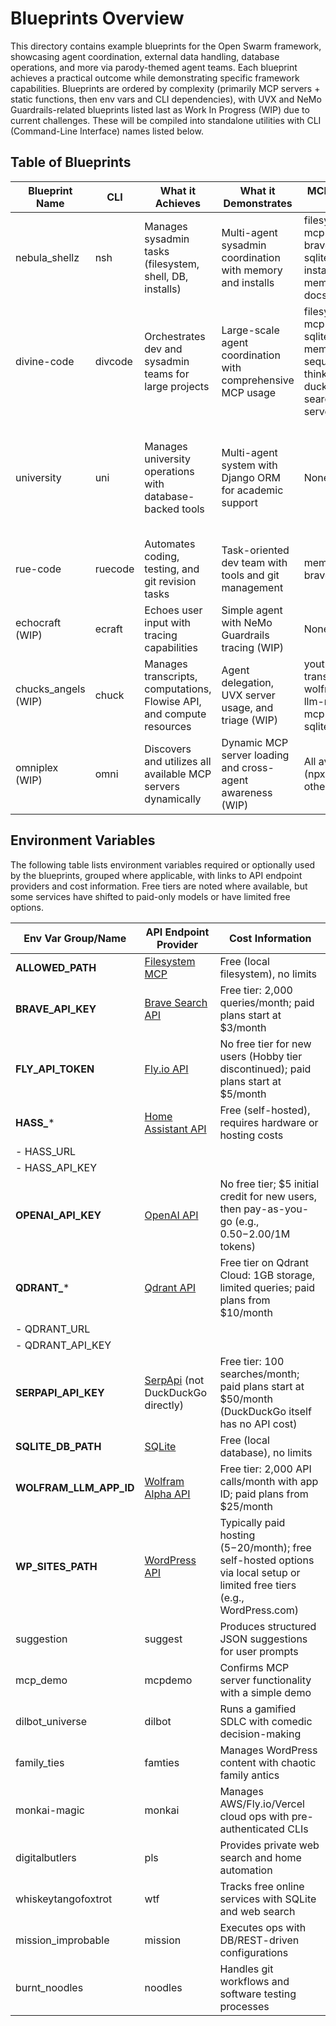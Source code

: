 # Blueprints Overview

This directory contains example blueprints for the Open Swarm framework, showcasing agent coordination, external data handling, database operations, and more via parody-themed agent teams. Each blueprint achieves a practical outcome while demonstrating specific framework capabilities. Blueprints are ordered by complexity (primarily MCP servers + static functions, then env vars and CLI dependencies), with UVX and NeMo Guardrails-related blueprints listed last as Work In Progress (WIP) due to current challenges. These will be compiled into standalone utilities with CLI (Command-Line Interface) names listed below.

## Table of Blueprints

| Blueprint Name          | CLI      | What it Achieves                                           | What it Demonstrates                                           | MCP Servers Used                                | Env Vars Required                          | CLI Dependencies                       | Static Functions                          |
|-------------------------|----------|------------------------------------------------------------|----------------------------------------------------------------|------------------------------------------------|--------------------------------------------|----------------------------------------|-------------------------------------------|
| nebula_shellz           | nsh      | Manages sysadmin tasks (filesystem, shell, DB, installs)   | Multi-agent sysadmin coordination with memory and installs     | filesystem, mcp-shell, brave-search, sqlite, mcp-installer, memory, rag-docs | [BRAVE_API_KEY](#brave_api_key), [OPENAI_API_KEY](#openai_api_key), [QDRANT_*](#qdrant_), [SQLITE_DB_PATH](#sqlite_db_path) | None                                   | None                                      |
| divine-code             | divcode  | Orchestrates dev and sysadmin teams for large projects     | Large-scale agent coordination with comprehensive MCP usage     | filesystem, mcp-shell, sqlite, memory, sequential-thinking, duckduckgo-search, mcp-server-reddit | [SERPAPI_API_KEY](#serpapi_api_key), [SQLITE_DB_PATH](#sqlite_db_path), [ALLOWED_PATH](#allowed_path) | None                                   | None                                      |
| university              | uni      | Manages university operations with database-backed tools   | Multi-agent system with Django ORM for academic support        | None                                           | [SQLITE_DB_PATH](#sqlite_db_path)          | None                                   | search_courses, search_students, search_teaching_units, search_topics, search_learning_objectives, search_subtopics, search_enrollments, search_assessment_items, extended_comprehensive_search, comprehensive_search |
| rue-code                | ruecode  | Automates coding, testing, and git revision tasks          | Task-oriented dev team with tools and git management           | memory, brave-search                           | [BRAVE_API_KEY](#brave_api_key)            | git CLI, npm CLI, pytest CLI           | execute_command, read_file, write_to_file, write_md_file, apply_diff, search_files, list_files, run_test_command, prepare_git_commit |
| echocraft (WIP)         | ecraft   | Echoes user input with tracing capabilities                | Simple agent with NeMo Guardrails tracing (WIP)                 | None                                           | None                                       | None                                   | echo_function                             |
| chucks_angels (WIP)     | chuck    | Manages transcripts, computations, Flowise API, and compute resources | Agent delegation, UVX server usage, and triage (WIP)       | youtube-transcript, wolframalpha-llm-mcp, mcp-flowise, sqlite-uvx, fly | [WOLFRAM_LLM_APP_ID](#wolfram_llm_app_id), [FLY_API_TOKEN](#fly_api_token), [SQLITE_DB_PATH](#sqlite_db_path) | None                                   | None                                      |
| omniplex (WIP)          | omni     | Discovers and utilizes all available MCP servers dynamically | Dynamic MCP server loading and cross-agent awareness (WIP)      | All available (npx, uvx, others)               | [OPENAI_API_KEY](#openai_api_key), [BRAVE_API_KEY](#brave_api_key), [SERPAPI_API_KEY](#serpapi_api_key), [QDRANT_*](#qdrant_), [WOLFRAM_LLM_APP_ID](#wolfram_llm_app_id), [SQLITE_DB_PATH](#sqlite_db_path) | None                                   | generate_base_instructions, generate_tool_summary |

## Environment Variables

The following table lists environment variables required or optionally used by the blueprints, grouped where applicable, with links to API endpoint providers and cost information. Free tiers are noted where available, but some services have shifted to paid-only models or have limited free options.

| Env Var Group/Name      | API Endpoint Provider                                  | Cost Information                       |
|-------------------------|-------------------------------------------------------|----------------------------------------|
| <a name="allowed_path"></a>**ALLOWED_PATH**         | [Filesystem MCP](https://github.com/modelcontextprotocol/server-filesystem) | Free (local filesystem), no limits     |
| <a name="brave_api_key"></a>**BRAVE_API_KEY**       | [Brave Search API](https://api.search.brave.com/)     | Free tier: 2,000 queries/month; paid plans start at $3/month |
| <a name="fly_api_token"></a>**FLY_API_TOKEN**       | [Fly.io API](https://fly.io/docs/reference/api/)      | No free tier for new users (Hobby tier discontinued); paid plans start at $5/month |
| <a name="hass_"></a>**HASS_***                      | [Home Assistant API](https://www.home-assistant.io/integrations/rest_api/) | Free (self-hosted), requires hardware or hosting costs |
| - HASS_URL              |                                                       |                                        |
| - HASS_API_KEY          |                                                       |                                        |
| <a name="openai_api_key"></a>**OPENAI_API_KEY**     | [OpenAI API](https://platform.openai.com/docs/api-reference) | No free tier; $5 initial credit for new users, then pay-as-you-go (e.g., $0.50-$2.00/1M tokens) |
| <a name="qdrant_"></a>**QDRANT_***                  | [Qdrant API](https://qdrant.tech/documentation/)      | Free tier on Qdrant Cloud: 1GB storage, limited queries; paid plans from $10/month |
| - QDRANT_URL            |                                                       |                                        |
| - QDRANT_API_KEY        |                                                       |                                        |
| <a name="serpapi_api_key"></a>**SERPAPI_API_KEY**   | [SerpApi](https://serpapi.com/) (not DuckDuckGo directly) | Free tier: 100 searches/month; paid plans start at $50/month (DuckDuckGo itself has no API cost) |
| <a name="sqlite_db_path"></a>**SQLITE_DB_PATH**     | [SQLite](https://www.sqlite.org/docs.html)            | Free (local database), no limits       |
| <a name="wolfram_llm_app_id"></a>**WOLFRAM_LLM_APP_ID** | [Wolfram Alpha API](https://products.wolframalpha.com/api/) | Free tier: 2,000 API calls/month with app ID; paid plans from $25/month |
| <a name="wp_sites_path"></a>**WP_SITES_PATH**       | [WordPress API](https://developer.wordpress.org/rest-api/) | Typically paid hosting ($5-$20/month); free self-hosted options via local setup or limited free tiers (e.g., WordPress.com) |
| suggestion              | suggest  | Produces structured JSON suggestions for user prompts      | Structured JSON output via a single agent                      | None                                           | None                                       | None                                   | None                                      |
| mcp_demo                | mcpdemo  | Confirms MCP server functionality with a simple demo       | Basic MCP server operation and functionality testing           | everything                                     | None                                       | None                                   | None                                      |
| dilbot_universe         | dilbot   | Runs a gamified SDLC with comedic decision-making          | DB-driven configs and gamified handoffs in a multi-agent setup | None                                           | None                                       | None                                   | build_product, sabotage_project           |
| family_ties             | famties  | Manages WordPress content with chaotic family antics       | DB-driven WordPress management with agent coordination         | memory, server-wp-mcp                          | [WP_SITES_PATH](#wp_sites_path)            | None                                   | None                                      |
| monkai-magic            | monkai   | Manages AWS/Fly.io/Vercel cloud ops with pre-authenticated CLIs | Lightweight cloud ops with hierarchical delegation         | mcp-shell                                      | None                                       | aws CLI, flyctl CLI, vercel CLI        | aws_cli, fly_cli, vercel_cli              |
| digitalbutlers          | pls      | Provides private web search and home automation            | Multi-agent butler system for search and Home Assistant control| memory, duckduckgo-search, home-assistant, mcp-npx-fetch | [SERPAPI_API_KEY](#serpapi_api_key), [HASS_*](#hass_) | None                                   | None                                      |
| whiskeytangofoxtrot     | wtf      | Tracks free online services with SQLite and web search     | Hierarchical agent team for service tracking and data collection | sqlite, brave-search, mcp-npx-fetch, mcp-doc-forge, filesystem | [BRAVE_API_KEY](#brave_api_key), [SQLITE_DB_PATH](#sqlite_db_path), [ALLOWED_PATH](#allowed_path) | None                                   | None                                      |
| mission_improbable      | mission  | Executes ops with DB/REST-driven configurations            | DB-driven configs and filesystem/shell ops in a multi-agent system | memory, filesystem, mcp-shell, brave-search, rag-docs | [BRAVE_API_KEY](#brave_api_key), [OPENAI_API_KEY](#openai_api_key), [QDRANT_*](#qdrant_) | None                                   | echo_command                              |
| burnt_noodles           | noodles  | Handles git workflows and software testing processes       | Agent coordination for git/test ops with handoff routing       | None                                           | None                                       | git CLI, npm CLI, pytest CLI           | git_status, git_diff, git_add, git_commit, git_push, run_npm_test, run_pytest |
